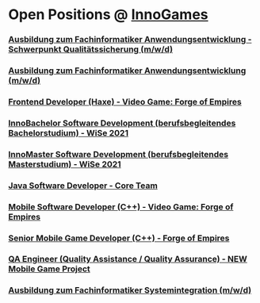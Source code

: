 # Open Positions @ [InnoGames](https://www.innogames.com/career/detail/job?s=github_jobs_repo)

### [Ausbildung zum Fachinformatiker Anwendungsentwicklung - Schwerpunkt Qualitätssicherung \(m/w/d\)](ausbildung-zum-fachinformatiker-anwendungsentwicklung-schwerpunkt-qualitätssicherung-m-w-d.md)
### [Ausbildung zum Fachinformatiker Anwendungsentwicklung \(m/w/d\)](ausbildung-zum-fachinformatiker-anwendungsentwicklung-m-w-d.md)
### [Frontend Developer \(Haxe\) - Video Game: Forge of Empires](frontend-developer-haxe-video-game-forge-of-empires.md)
### [InnoBachelor Software Development \(berufsbegleitendes Bachelorstudium\) - WiSe 2021](innobachelor-software-development-berufsbegleitendes-bachelorstudium-wise-2021.md)
### [InnoMaster Software Development \(berufsbegleitendes Masterstudium\) - WiSe 2021](innomaster-software-development-berufsbegleitendes-masterstudium-wise-2021.md)
### [Java Software Developer - Core Team](java-software-developer-core-team.md)
### [Mobile Software Developer \(C++\) - Video Game: Forge of Empires](mobile-software-developer-c++-video-game-forge-of-empires.md)
### [Senior Mobile Game Developer \(C++\) - Forge of Empires](senior-mobile-game-developer-c++-forge-of-empires.md)
### [QA Engineer \(Quality Assistance / Quality Assurance\) - NEW Mobile Game Project](qa-engineer-quality-assistance-quality-assurance-new-mobile-game-project.md)
### [Ausbildung zum Fachinformatiker Systemintegration \(m/w/d\)](ausbildung-zum-fachinformatiker-systemintegration-m-w-d.md)
